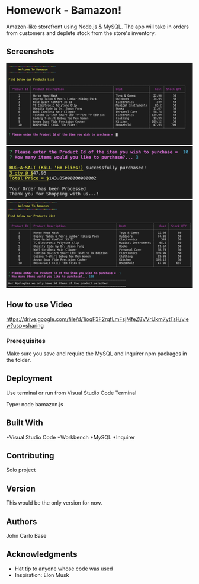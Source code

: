# Homework - Bamazon!

Amazon-like storefront using Node.js & MySQL.  The app will take in orders from customers and deplete stock from the store's inventory. 

## Screenshots

<img src="misc/ScreenShot3.png">
<img src="misc/ScreenShot2.png">
<img src="misc/ScreenShot1.png">

## How to use Video
https://drive.google.com/file/d/1ioqF3F2rqfLmFsjMfeZ8VVrUkm7ytTsH/view?usp=sharing

### Prerequisites

Make sure you save and require the MySQL and Inquirer npm packages in the folder.

## Deployment

Use terminal or run from Visual Studio Code Terminal

Type:  node bamazon.js


## Built With
*Visual Studio Code
*Workbench
*MySQL 
*Inquirer 

## Contributing
Solo project

## Version
This would be the only version for now. 


## Authors

John Carlo Base

## Acknowledgments

* Hat tip to anyone whose code was used
* Inspiration: Elon Musk

